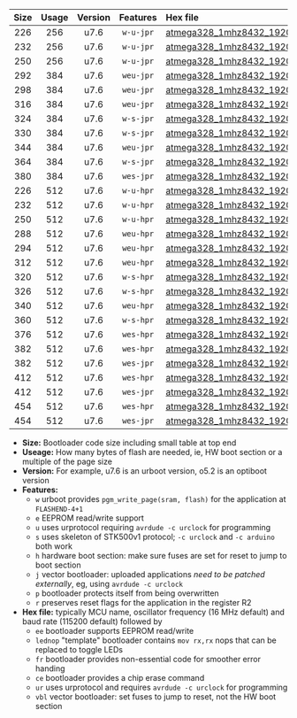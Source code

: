 |Size|Usage|Version|Features|Hex file|
|:-:|:-:|:-:|:-:|:--|
|226|256|u7.6|`w-u-jpr`|[atmega328_1mhz8432_19200bps_ur_vbl.hex](https://raw.githubusercontent.com/stefanrueger/urboot/main//atmega328_1mhz8432_19200bps_ur_vbl.hex)|
|232|256|u7.6|`w-u-jpr`|[atmega328_1mhz8432_19200bps_lednop_ur_vbl.hex](https://raw.githubusercontent.com/stefanrueger/urboot/main//atmega328_1mhz8432_19200bps_lednop_ur_vbl.hex)|
|250|256|u7.6|`w-u-jpr`|[atmega328_1mhz8432_19200bps_lednop_fr_ur_vbl.hex](https://raw.githubusercontent.com/stefanrueger/urboot/main//atmega328_1mhz8432_19200bps_lednop_fr_ur_vbl.hex)|
|292|384|u7.6|`weu-jpr`|[atmega328_1mhz8432_19200bps_ee_ur_vbl.hex](https://raw.githubusercontent.com/stefanrueger/urboot/main//atmega328_1mhz8432_19200bps_ee_ur_vbl.hex)|
|298|384|u7.6|`weu-jpr`|[atmega328_1mhz8432_19200bps_ee_lednop_ur_vbl.hex](https://raw.githubusercontent.com/stefanrueger/urboot/main//atmega328_1mhz8432_19200bps_ee_lednop_ur_vbl.hex)|
|316|384|u7.6|`weu-jpr`|[atmega328_1mhz8432_19200bps_ee_lednop_fr_ur_vbl.hex](https://raw.githubusercontent.com/stefanrueger/urboot/main//atmega328_1mhz8432_19200bps_ee_lednop_fr_ur_vbl.hex)|
|324|384|u7.6|`w-s-jpr`|[atmega328_1mhz8432_19200bps_vbl.hex](https://raw.githubusercontent.com/stefanrueger/urboot/main//atmega328_1mhz8432_19200bps_vbl.hex)|
|330|384|u7.6|`w-s-jpr`|[atmega328_1mhz8432_19200bps_lednop_vbl.hex](https://raw.githubusercontent.com/stefanrueger/urboot/main//atmega328_1mhz8432_19200bps_lednop_vbl.hex)|
|344|384|u7.6|`weu-jpr`|[atmega328_1mhz8432_19200bps_ee_lednop_fr_ce_ur_vbl.hex](https://raw.githubusercontent.com/stefanrueger/urboot/main//atmega328_1mhz8432_19200bps_ee_lednop_fr_ce_ur_vbl.hex)|
|364|384|u7.6|`w-s-jpr`|[atmega328_1mhz8432_19200bps_lednop_fr_vbl.hex](https://raw.githubusercontent.com/stefanrueger/urboot/main//atmega328_1mhz8432_19200bps_lednop_fr_vbl.hex)|
|380|384|u7.6|`wes-jpr`|[atmega328_1mhz8432_19200bps_ee_vbl.hex](https://raw.githubusercontent.com/stefanrueger/urboot/main//atmega328_1mhz8432_19200bps_ee_vbl.hex)|
|226|512|u7.6|`w-u-hpr`|[atmega328_1mhz8432_19200bps_ur.hex](https://raw.githubusercontent.com/stefanrueger/urboot/main//atmega328_1mhz8432_19200bps_ur.hex)|
|232|512|u7.6|`w-u-hpr`|[atmega328_1mhz8432_19200bps_lednop_ur.hex](https://raw.githubusercontent.com/stefanrueger/urboot/main//atmega328_1mhz8432_19200bps_lednop_ur.hex)|
|250|512|u7.6|`w-u-hpr`|[atmega328_1mhz8432_19200bps_lednop_fr_ur.hex](https://raw.githubusercontent.com/stefanrueger/urboot/main//atmega328_1mhz8432_19200bps_lednop_fr_ur.hex)|
|288|512|u7.6|`weu-hpr`|[atmega328_1mhz8432_19200bps_ee_ur.hex](https://raw.githubusercontent.com/stefanrueger/urboot/main//atmega328_1mhz8432_19200bps_ee_ur.hex)|
|294|512|u7.6|`weu-hpr`|[atmega328_1mhz8432_19200bps_ee_lednop_ur.hex](https://raw.githubusercontent.com/stefanrueger/urboot/main//atmega328_1mhz8432_19200bps_ee_lednop_ur.hex)|
|312|512|u7.6|`weu-hpr`|[atmega328_1mhz8432_19200bps_ee_lednop_fr_ur.hex](https://raw.githubusercontent.com/stefanrueger/urboot/main//atmega328_1mhz8432_19200bps_ee_lednop_fr_ur.hex)|
|320|512|u7.6|`w-s-hpr`|[atmega328_1mhz8432_19200bps.hex](https://raw.githubusercontent.com/stefanrueger/urboot/main//atmega328_1mhz8432_19200bps.hex)|
|326|512|u7.6|`w-s-hpr`|[atmega328_1mhz8432_19200bps_lednop.hex](https://raw.githubusercontent.com/stefanrueger/urboot/main//atmega328_1mhz8432_19200bps_lednop.hex)|
|340|512|u7.6|`weu-hpr`|[atmega328_1mhz8432_19200bps_ee_lednop_fr_ce_ur.hex](https://raw.githubusercontent.com/stefanrueger/urboot/main//atmega328_1mhz8432_19200bps_ee_lednop_fr_ce_ur.hex)|
|360|512|u7.6|`w-s-hpr`|[atmega328_1mhz8432_19200bps_lednop_fr.hex](https://raw.githubusercontent.com/stefanrueger/urboot/main//atmega328_1mhz8432_19200bps_lednop_fr.hex)|
|376|512|u7.6|`wes-hpr`|[atmega328_1mhz8432_19200bps_ee.hex](https://raw.githubusercontent.com/stefanrueger/urboot/main//atmega328_1mhz8432_19200bps_ee.hex)|
|382|512|u7.6|`wes-hpr`|[atmega328_1mhz8432_19200bps_ee_lednop.hex](https://raw.githubusercontent.com/stefanrueger/urboot/main//atmega328_1mhz8432_19200bps_ee_lednop.hex)|
|382|512|u7.6|`wes-jpr`|[atmega328_1mhz8432_19200bps_ee_lednop_vbl.hex](https://raw.githubusercontent.com/stefanrueger/urboot/main//atmega328_1mhz8432_19200bps_ee_lednop_vbl.hex)|
|412|512|u7.6|`wes-hpr`|[atmega328_1mhz8432_19200bps_ee_lednop_fr.hex](https://raw.githubusercontent.com/stefanrueger/urboot/main//atmega328_1mhz8432_19200bps_ee_lednop_fr.hex)|
|412|512|u7.6|`wes-jpr`|[atmega328_1mhz8432_19200bps_ee_lednop_fr_vbl.hex](https://raw.githubusercontent.com/stefanrueger/urboot/main//atmega328_1mhz8432_19200bps_ee_lednop_fr_vbl.hex)|
|454|512|u7.6|`wes-hpr`|[atmega328_1mhz8432_19200bps_ee_lednop_fr_ce.hex](https://raw.githubusercontent.com/stefanrueger/urboot/main//atmega328_1mhz8432_19200bps_ee_lednop_fr_ce.hex)|
|454|512|u7.6|`wes-jpr`|[atmega328_1mhz8432_19200bps_ee_lednop_fr_ce_vbl.hex](https://raw.githubusercontent.com/stefanrueger/urboot/main//atmega328_1mhz8432_19200bps_ee_lednop_fr_ce_vbl.hex)|

- **Size:** Bootloader code size including small table at top end
- **Useage:** How many bytes of flash are needed, ie, HW boot section or a multiple of the page size
- **Version:** For example, u7.6 is an urboot version, o5.2 is an optiboot version
- **Features:**
  + `w` urboot provides `pgm_write_page(sram, flash)` for the application at `FLASHEND-4+1`
  + `e` EEPROM read/write support
  + `u` uses urprotocol requiring `avrdude -c urclock` for programming
  + `s` uses skeleton of STK500v1 protocol; `-c urclock` and `-c arduino` both work
  + `h` hardware boot section: make sure fuses are set for reset to jump to boot section
  + `j` vector bootloader: uploaded applications *need to be patched externally*, eg, using `avrdude -c urclock`
  + `p` bootloader protects itself from being overwritten
  + `r` preserves reset flags for the application in the register R2
- **Hex file:** typically MCU name, oscillator frequency (16 MHz default) and baud rate (115200 default) followed by
  + `ee` bootloader supports EEPROM read/write
  + `lednop` "template" bootloader contains `mov rx,rx` nops that can be replaced to toggle LEDs
  + `fr` bootloader provides non-essential code for smoother error handing
  + `ce` bootloader provides a chip erase command
  + `ur` uses urprotocol and requires `avrdude -c urclock` for programming
  + `vbl` vector bootloader: set fuses to jump to reset, not the HW boot section
